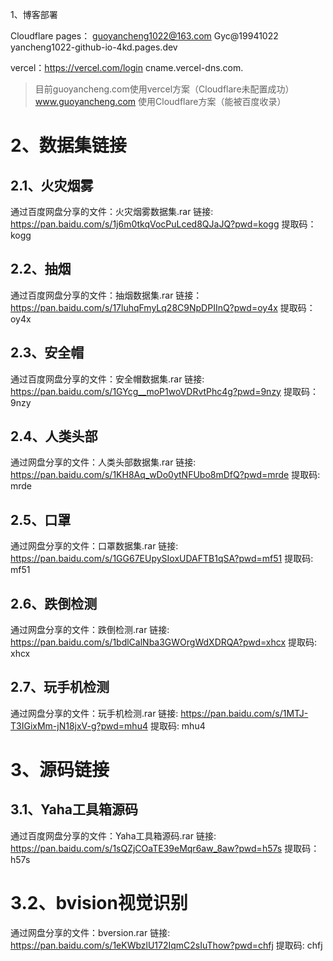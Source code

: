

1、博客部署
 
Cloudflare pages： guoyancheng1022@163.com   Gyc@19941022  yancheng1022-github-io-4kd.pages.dev

vercel：https://vercel.com/login   cname.vercel-dns.com.

>目前guoyancheng.com使用vercel方案（Cloudflare未配置成功）
> www.guoyancheng.com 使用Cloudflare方案（能被百度收录）


# 2、数据集链接

## 2.1、火灾烟雾
通过百度网盘分享的文件：火灾烟雾数据集.rar
链接: https://pan.baidu.com/s/1j6m0tkqVocPuLced8QJaJQ?pwd=kogg 
提取码：kogg

## 2.2、抽烟
通过百度网盘分享的文件：抽烟数据集.rar
链接：https://pan.baidu.com/s/17luhqFmyLq28C9NpDPIInQ?pwd=oy4x 
提取码：oy4x

## 2.3、安全帽
通过百度网盘分享的文件：安全帽数据集.rar
链接: https://pan.baidu.com/s/1GYcg__moP1woVDRvtPhc4g?pwd=9nzy 
提取码：9nzy

## 2.4、人类头部
通过网盘分享的文件：人类头部数据集.rar
链接: https://pan.baidu.com/s/1KH8Aq_wDo0ytNFUbo8mDfQ?pwd=mrde 
提取码: mrde

## 2.5、口罩
通过网盘分享的文件：口罩数据集.rar
链接: https://pan.baidu.com/s/1GG67EUpySIoxUDAFTB1qSA?pwd=mf51 
提取码: mf51

## 2.6、跌倒检测
通过网盘分享的文件：跌倒检测.rar
链接: https://pan.baidu.com/s/1bdlCalNba3GWOrgWdXDRQA?pwd=xhcx 
提取码: xhcx

## 2.7、玩手机检测
通过网盘分享的文件：玩手机检测.rar
链接: https://pan.baidu.com/s/1MTJ-T3IGixMm-jN18jxV-g?pwd=mhu4 
提取码: mhu4
# 3、源码链接
## 3.1、Yaha工具箱源码
通过百度网盘分享的文件：Yaha工具箱源码.rar
链接: https://pan.baidu.com/s/1sQZjCOaTE39eMqr6aw_8aw?pwd=h57s 
提取码：h57s

# 3.2、bvision视觉识别

通过网盘分享的文件：bversion.rar
链接: https://pan.baidu.com/s/1eKWbzlU172IqmC2sIuThow?pwd=chfj 
提取码: chfj
